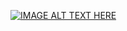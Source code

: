 [![IMAGE ALT TEXT HERE](https://img.youtube.com/vi/cNZIyz5YDDM/0.jpg)](https://www.youtube.com/watch?v=cNZIyz5YDDM)
